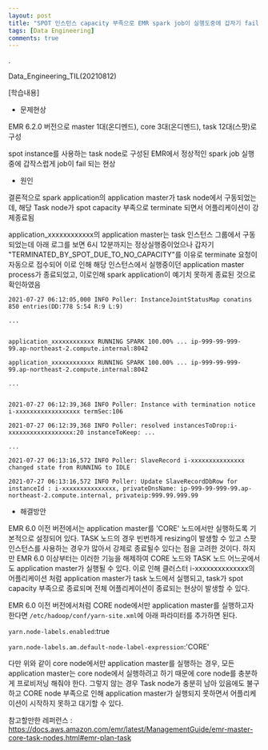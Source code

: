 ```yaml
---
layout: post
title: "SPOT 인스턴스 capacity 부족으로 EMR spark job이 실행도중에 갑자기 fail 하는 현상 해결하기"
tags: [Data Engineering]
comments: true
---
```


.

Data_Engineering_TIL(20210812)

[학습내용]

- 문제현상

EMR 6.2.0 버전으로 master 1대(온디멘드), core 3대(온디멘드), task 12대(스팟)로 구성

spot instance를 사용하는 task node로 구성된 EMR에서 정상적인 spark job 실행중에 갑작스럽게 job이 fail 되는 현상

- 원인

결론적으로 spark application의 application master가 task node에서 구동되었는데, 해당 Task node가 spot capacity 부족으로 terminate 되면서 어플리케이션이 강제종료됨

application_xxxxxxxxxxxx의 application master는 task 인스턴스 그룹에서 구동되었는데 아래 로그를 보면 6시 12분까지는 정상실행중이었으나 갑자기 "TERMINATED_BY_SPOT_DUE_TO_NO_CAPACITY"를 이유로 terminate 요청이 자동으로 접수되어 이로 인해 해당 인스턴스에서 실행중이던 application master process가 종료되었고, 이로인해 spark application이 예기치 못하게 종료된 것으로 확인하였음

```console
2021-07-27 06:12:05,000 INFO Poller: InstanceJointStatusMap conatins 850 entries(DD:778 S:54 R:9 L:9)

...


application_xxxxxxxxxxxx RUNNING SPARK 100.00% ... ip-999-99-999-99.ap-northeast-2.compute.internal:8042

application_xxxxxxxxxxxx RUNNING SPARK 100.00% ... ip-999-99-999-99.ap-northeast-2.compute.internal:8042

...


2021-07-27 06:12:39,368 INFO Poller: Instance with termination notice i-xxxxxxxxxxxxxxxxxx termSec:106

2021-07-27 06:12:39,368 INFO Poller: resolved instancesToDrop:i-xxxxxxxxxxxxxxxxxx:20 instanceToKeep: ...

...

2021-07-27 06:13:16,572 INFO Poller: SlaveRecord i-xxxxxxxxxxxxxxx changed state from RUNNING to IDLE

2021-07-27 06:13:16,572 INFO Poller: Update SlaveRecordDbRow for instanceId : i-xxxxxxxxxxxxxxx, privateDnsName: ip-999-99-999-99.ap-northeast-2.compute.internal, privateip:999.99.999.99

```

- 해결방안

EMR 6.0 이전 버전에서는 application master를 'CORE' 노드에서만 실행하도록 기본적으로 설정되어 있다. TASK 노드의 경우 빈번하게 resizing이 발생할 수 있고 스팟 인스턴스를 사용하는 경우가 많아서 강제로 종료될수 있다는 점을 고려한 것이다. 하지만 EMR 6.0 이상부터는 이러한 기능을 해제하여 CORE 노드와 TASK 노드 어느곳에서도 application master가 실행될 수 있다. 이로 인해 클러스터 i-xxxxxxxxxxxxxx의 어플리케이션 처럼 application master가 task 노드에서 실행되고, task가 spot capacity 부족으로 종료되며 전체 어플리케이션이 종료되는 현상이 발생할 수 있다.

EMR 6.0 이전 버전에서처럼 CORE node에서만 application master를 실행하고자 한다면 `/etc/hadoop/conf/yarn-site.xml`에 아래 파라미터를 추가하면 된다.

`yarn.node-labels.enabled`:true

`yarn.node-labels.am.default-node-label-expression`:'CORE'

다만 위와 같이 core node에서만 application master를 실행하는 경우, 모든 application master는 core node에서 실행하려고 하기 때문에 core node를 충분하게 프로비저닝 해줘야 한다. 그렇지 않는 경우 Task node가 충분히 남아 있음에도 불구하고 CORE node 부족으로 인해 application master가 실행되지 못하면서 어플리케이션이 시작하지 못하고 대기할 수 있다.

참고할만한 레퍼런스 : https://docs.aws.amazon.com/emr/latest/ManagementGuide/emr-master-core-task-nodes.html#emr-plan-task